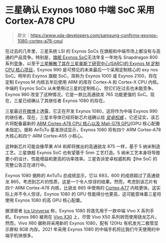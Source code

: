 # 三星确认 Exynos 1080 中端 SoC 采用 Cortex-A78 CPU

> 原文：<https://www.xda-developers.com/samsung-confirms-exynos-1080-cortex-a78-cpu/>

在过去的几年里，三星系统 LSI 的 Exynos SoCs 在旗舰和中端市场上都没有与高通的产品竞争。特别是，[旗舰 Exynos SoC](https://www.xda-developers.com/samsung-exynos-990-5g-modem-5123-7nm/)无法年复一年地与 Snapdragon 800 系列[竞争](https://www.xda-developers.com/samsung-galaxy-s20-plus-review/)，以至于[三星解散了其在三星奥斯丁研究中心(SARC)的 Exynos M 定制 CPU 核心项目](https://www.xda-developers.com/samsung-austin-details-unreleased-exynos-m6-cpu-microarchitecture/)，Exynos 990 是可预见的未来最后一个采用定制核心的 exy nos SoC。明年的 Exynos 旗舰 SoC，简称为 Exynos 1000 或 Exynos 2100，将在定制 Exynos M 内核五年后使用 ARM 的库存 Cortex-A 和 Cortex-X CPU 内核。中端的 Exynos SoCs 从未使用过三星的定制核心，但它们在过去也未能竞争。Exynos 980 改变了这种情况，它是一款比高通骁龙 765 功能更强的 SoC。现在，三星已经确认了其继任者 Exynos 1080 的存在。

三星最近[在微博](https://m.weibo.cn/detail/4558086646006662#&video)上透露，它正在开发 Exynos 1080，这将作为中端 Exynos 990 的继任者。现在，三星半导体已经将新芯片组确认给 [*安卓权威*](https://www.androidauthority.com/samsung-exynos-1080-1168188/) 。它还证实，该芯片将配备最新的 [ARM Cortex-A78 CPU 核心以及 Mali-G78 GPU](https://www.xda-developers.com/arm-announces-cortex-a78-cpu-mali-g78-gpu-ethos-n78-npu/)(GPU 核心配置未指定)。据称 AnTuTu 基准测试显示，Exynos 1080 将有四个 ARM Cortex-A78 大核心和四个 ARM Cortex-A55 小核心。

这种新芯片可能会像苹果 A14 和即将推出的高通骁龙 875 一样，基于 5 纳米制造工艺。三星旗舰 Exynos SoC 也有望基于 5nm 工艺打造。5 纳米工艺本身将导致更小的设计、性能增益和更高的功率效率。三星告诉安卓权威机构【the SoC 的完整公告正在进行中。

Exynos 1080 据称的 AnTuTu 总成绩显示，它以 693，600 的成绩超过了高通骁龙 865，考虑到芯片的性质，这是一个令人惊讶的结果。然而，考虑到该芯片有四个 ARM Cortex-A78 内核，比骁龙 865 中使用的 [Cortex-A77](https://www.xda-developers.com/arm-cortex-a77-cpu-announcement/) 内核更快，这实际上并不令人惊讶。Exynos 1080 的 GPU 性能得分也更高，这可能意味着三星将使用 Exynos 1080 的高 GPU 核心配置。

据泄密者 [Ice Universe](https://twitter.com/UniverseIce/status/1315554046996955136?ref_src=twsrc%5Etfw%7Ctwcamp%5Etweetembed%7Ctwterm%5E1315554046996955136%7Ctwgr%5Eshare_3&ref_url=https%3A%2F%2Fwww.sammobile.com%2Fnews%2Fmysterious-exynos-1080-handily-beats-snapdragon-865-plus-first-benchmark%2F) 称，Exynos 1080 将首先用于一款中端 Vivo X 系列手机。Exynos 980 被用在 [Vivo X30](https://www.xda-developers.com/vivo-x30-pro-5g-exynos-980-funtouchos-10/) 上，尽管 Vivo X50 系列转而使用骁龙芯片。然而，Vivo X60 据称将采用新的 Exynos 1080，配有 120Hz 有机发光二极管显示屏和 8GB 内存。2021 年采用 Exynos 1080 的中端手机将比我们今天使用的中端手机快很多。
